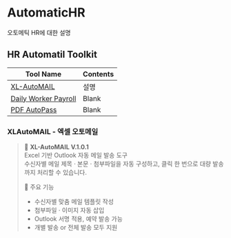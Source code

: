# AutomaticHR
오토메틱 HR에 대한 설명
## HR Automatil Toolkit
|Tool Name|Contents|
|-----------|--------------------------------------------|
|[XL-AutoMAIL](./XL-AutoMAIL/README.md)|설명|
|[Daily Worker Payroll](./Daily%20Worker%20Payroll/README.md)|Blank|
|[PDF AutoPass](./PDF%20Locker/README.md)|Blank|
### XLAutoMAIL - 엑셀 오토메일

> 🎯 **XL-AutoMAIL V.1.0.1**  
> Excel 기반 Outlook 자동 메일 발송 도구  
> 수신자별 메일 제목 · 본문 · 첨부파일을 자동 구성하고, 클릭 한 번으로 대량 발송까지 처리할 수 있습니다.
>  
> 🔧 주요 기능
> - 수신자별 맞춤 메일 템플릿 작성  
> - 첨부파일 · 이미지 자동 삽입
> - Outlook 서명 적용, 예약 발송 가능
> - 개별 발송 or 전체 발송 모두 지원
